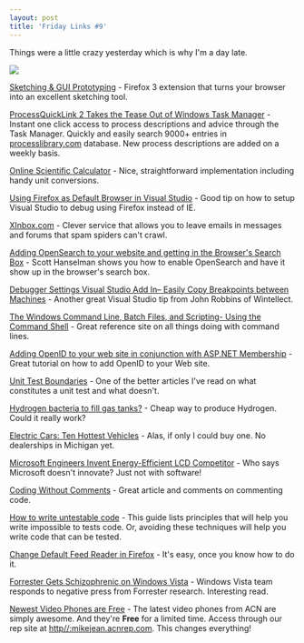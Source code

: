 ```yaml
---
layout: post
title: 'Friday Links #9'
---
```

Things were a little crazy yesterday which is why I'm a day late.

![](http://www.evolus.vn/Pencil/Images/logo.png)

[Sketching & GUI Prototyping](http://www.evolus.vn/Pencil/Home.html) - Firefox 3 extension that turns your browser into an excellent sketching tool.

[ProcessQuickLink 2 Takes the Tease Out of Windows Task Manager](http://www.makeuseof.com/tag/processquicklink-2-takes-the-tease-out-of-windows-task-manager/) - Instant one click access to process descriptions and advice through the Task Manager. Quickly and easily search 9000+ entries in [processlibrary.com](http://processlibrary.com) database. New process descriptions are added on a weekly basis.

[Online Scientific Calculator](http://www.ecalc.com/calculator/scientific) - Nice, straightforward implementation including handy unit conversions.

[Using Firefox as Default Browser in Visual Studio](http://codebetter.com/blogs/peter.van.ooijen/archive/2004/10/25/29621.aspx) - Good tip on how to setup Visual Studio to debug using Firefox instead of IE.

[XInbox.com](http://xinbox.com/) - Clever service that allows you to leave emails in messages and forums that spam spiders can't crawl.

[Adding OpenSearch to your website and getting in the Browser's Search Box](http://www.hanselman.com/blog/AddingOpenSearchToYourWebsiteAndGettingInTheBrowsersSearchBox.aspx) - Scott Hanselman shows you how to enable OpenSearch and have it show up in the browser's search box.

[Debugger Settings Visual Studio Add In– Easily Copy Breakpoints between Machines](http://www.wintellect.com/CS/blogs/jrobbins/archive/2008/07/21/debugger-settings-visual-studio-add-in-easily-copy-breakpoints-between-machines.aspx) - Another great Visual Studio tip from John Robbins of Wintellect.

[The Windows Command Line, Batch Files, and Scripting- Using the Command Shell](http://commandwindows.com/) - Great reference site on all things doing with command lines.

[Adding OpenID to your web site in conjunction with ASP.NET Membership](http://danhounshell.com/blogs/dan/archive/2008/07/18/adding-openid-to-your-web-site-in-conjunction-with-asp-net-membership.aspx) - Great tutorial on how to add OpenID to your Web site.

[Unit Test Boundaries](http://haacked.com/archive/2008/07/22/unit-test-boundaries.aspx) - One of the better articles I've read on what constitutes a unit test and what doesn't.

[Hydrogen bacteria to fill gas tanks?](http://www.russiatoday.com/scitech/news/27769) - Cheap way to produce Hydrogen. Could it really work?

[Electric Cars: Ten Hottest Vehicles](http://www.celsias.com/article/electric-cars-ten-hottest-vehicles/) - Alas, if only I could buy one. No dealerships in Michigan yet.

[Microsoft Engineers Invent Energy-Efficient LCD Competitor](http://spectrum.ieee.org/jul08/6466) - Who says Microsoft doesn't innovate? Just not with software!

[Coding Without Comments](http://www.codinghorror.com/blog/archives/001150.html) - Great article and comments on commenting code.

[How to write untestable code](http://googletesting.blogspot.com/2008/07/how-to-write-3v1l-untestable-code.html) - This guide lists principles that will help you write impossible to tests code. Or, avoiding these techniques will help you write code that can be tested.

[Change Default Feed Reader in Firefox](http://www.howtogeek.com/howto/internet/firefox/change-default-feed-reader-in-firefox/) - It's easy, once you know how to do it.

[Forrester Gets Schizophrenic on Windows Vista](http://windowsvistablog.com/blogs/windowsvista/archive/2008/07/25/forrester-gets-schizophrenic-on-windows-vista.aspx) - Windows Vista team responds to negative press from Forrester research. Interesting read.

[Newest Video Phones are Free](http://myacn.com) - The latest video phones from ACN are simply awesome. And they're **Free** for a limited time. Access through our rep site at [http//:mikejean.acnrep.com](http://mikejean.acnrep.com). This changes everything!
